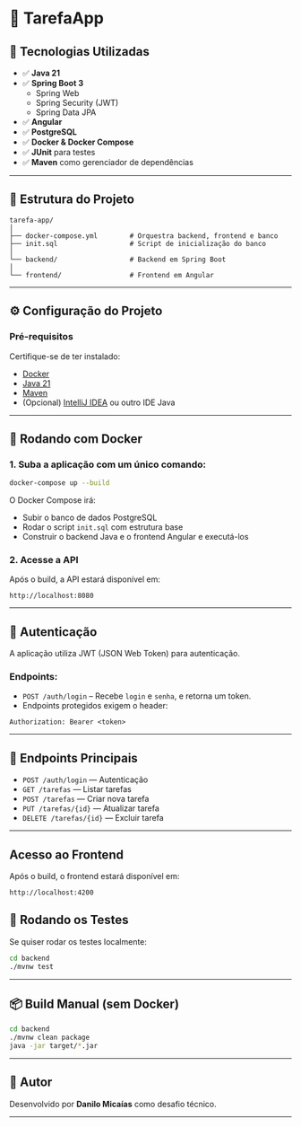 # 📝 TarefaApp



## 🚀 Tecnologias Utilizadas

- ✅ **Java 21**
- ✅ **Spring Boot 3**
  - Spring Web
  - Spring Security (JWT)
  - Spring Data JPA
- ✅ **Angular**
- ✅ **PostgreSQL**
- ✅ **Docker & Docker Compose**
- ✅ **JUnit** para testes
- ✅ **Maven** como gerenciador de dependências

---

## 📂 Estrutura do Projeto

```
tarefa-app/
│
├── docker-compose.yml        # Orquestra backend, frontend e banco
├── init.sql                  # Script de inicialização do banco
│
└── backend/                  # Backend em Spring Boot
│
└── frontend/                 # Frontend em Angular

```

---

## ⚙️ Configuração do Projeto

### Pré-requisitos

Certifique-se de ter instalado:

- [Docker](https://www.docker.com/)
- [Java 21](https://adoptium.net/pt-br/)
- [Maven](https://maven.apache.org/)
- (Opcional) [IntelliJ IDEA](https://www.jetbrains.com/idea/) ou outro IDE Java

---

## 🐳 Rodando com Docker

### 1. Suba a aplicação com um único comando:

```bash
docker-compose up --build
```

O Docker Compose irá:

- Subir o banco de dados PostgreSQL
- Rodar o script `init.sql` com estrutura base
- Construir o backend Java e o frontend Angular e executá-los

### 2. Acesse a API

Após o build, a API estará disponível em:

```
http://localhost:8080
```

---

## 🔐 Autenticação

A aplicação utiliza JWT (JSON Web Token) para autenticação.

### Endpoints:

- `POST /auth/login` – Recebe `login` e `senha`, e retorna um token.
- Endpoints protegidos exigem o header:

```
Authorization: Bearer <token>
```

---

## 📌 Endpoints Principais

- `POST /auth/login` — Autenticação
- `GET /tarefas` — Listar tarefas
- `POST /tarefas` — Criar nova tarefa
- `PUT /tarefas/{id}` — Atualizar tarefa
- `DELETE /tarefas/{id}` — Excluir tarefa

---

## Acesso ao Frontend

Após o build, o frontend estará disponível em:

```
http://localhost:4200
```

## 🧪 Rodando os Testes

Se quiser rodar os testes localmente:

```bash
cd backend
./mvnw test
```

---

## 📦 Build Manual (sem Docker)

```bash
cd backend
./mvnw clean package
java -jar target/*.jar
```

---

## 🧠 Autor

Desenvolvido por **Danilo Micaías** como desafio técnico.

---